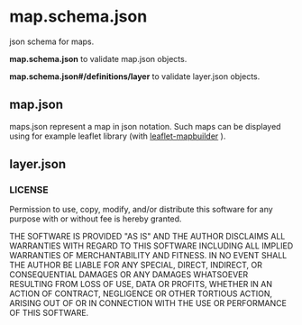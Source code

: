# map.schema.json

json schema for maps.

**map.schema.json** to validate map.json objects.

**map.schema.json#/definitions/layer** to validate layer.json objects.

## map.json

maps.json represent a map in json notation. Such maps can be displayed using for example leaflet library (with [leaflet-mapbuilder](https://github.com/gherardovarando/leaflet-mapbuilder) ).

## layer.json

### LICENSE

Permission to use, copy, modify, and/or distribute this software for any purpose with or without fee is hereby granted.

THE SOFTWARE IS PROVIDED "AS IS" AND THE AUTHOR DISCLAIMS ALL WARRANTIES WITH REGARD TO THIS SOFTWARE INCLUDING ALL IMPLIED WARRANTIES OF MERCHANTABILITY AND FITNESS. IN NO EVENT SHALL THE AUTHOR BE LIABLE FOR ANY SPECIAL, DIRECT, INDIRECT, OR CONSEQUENTIAL DAMAGES OR ANY DAMAGES WHATSOEVER RESULTING FROM LOSS OF USE, DATA OR PROFITS, WHETHER IN AN ACTION OF CONTRACT, NEGLIGENCE OR OTHER TORTIOUS ACTION, ARISING OUT OF OR IN CONNECTION WITH THE USE OR PERFORMANCE OF THIS SOFTWARE.
